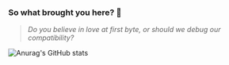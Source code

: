### So what brought you here? 🤔
> _Do you believe in love at first byte, or should we debug our compatibility?_

![Anurag's GitHub stats](https://github-readme-stats.vercel.app/api?username=itsmenewbie03&show_icons=true&theme=merko&count_private=true)
<!--
**itsmenewbie03/itsmenewbie03** is a ✨ _special_ ✨ repository because its `README.md` (this file) appears on your GitHub profile.

Here are some ideas to get you started:

- 🔭 I’m currently working on ...
- 🌱 I’m currently learning ...
- 👯 I’m looking to collaborate on ...
- 🤔 I’m looking for help with ...
- 💬 Ask me about ...
- 📫 How to reach me: ...
- 😄 Pronouns: ...
- ⚡ Fun fact: ...
-->
